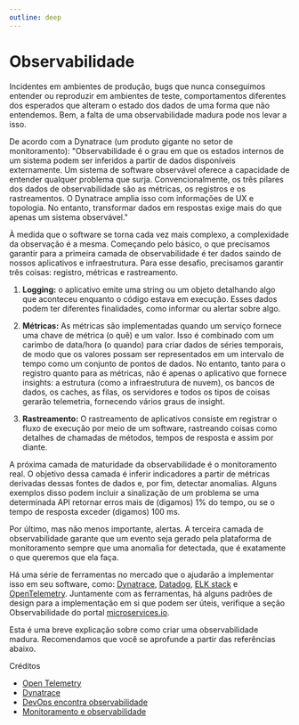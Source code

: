 ```yaml
---
outline: deep
---
```


# Observabilidade

Incidentes em ambientes de produção, bugs que nunca conseguimos entender ou reproduzir em ambientes de teste, comportamentos diferentes dos esperados que alteram o estado dos dados de uma forma que não entendemos. Bem, a falta de uma observabilidade madura pode nos levar a isso.

De acordo com a Dynatrace (um produto gigante no setor de monitoramento): "Observabilidade é o grau em que os estados internos de um sistema podem ser inferidos a partir de dados disponíveis externamente. Um sistema de software observável oferece a capacidade de entender qualquer problema que surja. Convencionalmente, os três pilares dos dados de observabilidade são as métricas, os registros e os rastreamentos. O Dynatrace amplia isso com informações de UX e topologia. No entanto, transformar dados em respostas exige mais do que apenas um sistema observável."

À medida que o software se torna cada vez mais complexo, a complexidade da observação é a mesma. Começando pelo básico, o que precisamos garantir para a primeira camada de observabilidade é ter dados saindo de nossos aplicativos e infraestrutura. Para esse desafio, precisamos garantir três coisas: registro, métricas e rastreamento.

1. **Logging:** o aplicativo emite uma string ou um objeto detalhando algo que aconteceu enquanto o código estava em execução. Esses dados podem ter diferentes finalidades, como informar ou alertar sobre algo.

2. **Métricas:** As métricas são implementadas quando um serviço fornece uma chave de métrica (o quê) e um valor. Isso é combinado com um carimbo de data/hora (o quando) para criar dados de séries temporais, de modo que os valores possam ser representados em um intervalo de tempo como um conjunto de pontos de dados. No entanto, tanto para o registro quanto para as métricas, não é apenas o aplicativo que fornece insights: a estrutura (como a infraestrutura de nuvem), os bancos de dados, os caches, as filas, os servidores e todos os tipos de coisas gerarão telemetria, fornecendo vários graus de insight.

3. **Rastreamento:** O rastreamento de aplicativos consiste em registrar o fluxo de execução por meio de um software, rastreando coisas como detalhes de chamadas de métodos, tempos de resposta e assim por diante.

A próxima camada de maturidade da observabilidade é o monitoramento real. O objetivo dessa camada é inferir indicadores a partir de métricas derivadas dessas fontes de dados e, por fim, detectar anomalias. Alguns exemplos disso podem incluir a sinalização de um problema se uma determinada API retornar erros mais de (digamos) 1% do tempo, ou se o tempo de resposta exceder (digamos) 100 ms.

Por último, mas não menos importante, alertas. A terceira camada de observabilidade garante que um evento seja gerado pela plataforma de monitoramento sempre que uma anomalia for detectada, que é exatamente o que queremos que ela faça.

Há uma série de ferramentas no mercado que o ajudarão a implementar isso em seu software, como: [Dynatrace](http://dynatrace.com), [Datadog](https://www.datadoghq.com), [ELK stack](https://www.elastic.co/pt/what-is/elk-stack) e [OpenTelemetry](https://opentelemetry.io/). Juntamente com as ferramentas, há alguns padrões de design para a implementação em si que podem ser úteis, verifique a seção Observabilidade do portal [microservices.io](https://microservices.io/patterns/index.html).

Esta é uma breve explicação sobre como criar uma observabilidade madura. Recomendamos que você se aprofunde a partir das referências abaixo.

Créditos

- [Open Telemetry](https://opentelemetry.io)
- [Dynatrace](https://www.dynatrace.com)
- [DevOps encontra observabilidade](https://faun.pub/devops-meets-observability-78775c021b0e)
- [Monitoramento e observabilidade](https://copyconstruct.medium.com/monitoring-and-observability-8417d1952e1c)
